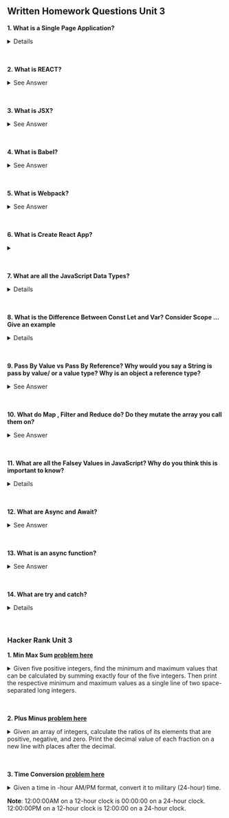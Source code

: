 ## Written Homework Questions Unit 3

**1. What is a Single Page Application?**
<details>Single Page Applications or SPAs are web applications that can access different data with the UI updating the webpages without trigger a full page refresh.

Three concepts that make this possible are:
* Client-Side Rendering
* Client-Side Routing
* AJAX Communications between client and server
     <summary>See Answer</summary>
     
</details>
 <br> </br>

**2. What is REACT?**
<details>REACT is an open-source front-end JavaScript library that is used for building user interfaces, especially SPAs.
It is used for handling view layer for web and mobile apps.
React specifically works with seperation of concerns and using props to move data amongst the page.
Another react highlight is that components used to develop page views are reusable.
     <summary>See Answer</summary>
</details>
<br> </br>


**3. What is JSX?**
<details>JSX is a way to incoporate your JavaSciprt into HTML for views. It provides syntax for the react create element function. 
     <summary>See Answer</summary>
</details>
<br> </br>

**4. What is Babel?**
<details>Babel is a toolchain that converts code into backword compatible JavaScript. So that it can be used in current and older browser environments while allowing developers access to the latest JS.  
     <summary>See Answer</summary>
</details>
<br> </br>

**5. What is Webpack?**
<details>Webpack is a module bundler that compiles JavaScript modules. It takes modules with dependancies and generates static assets representing those modules. 
     <summary>See Answer</summary>
</details>
<br> </br>

**6. What is Create React App?**
<details>CRA is a command line interface tool that allows a quick create and run React app with no configuration step.

The codes looks like:

``` create-react-app appname ```
/
     <summary></summary>
</details>
<br> </br>

**7. What are all the JavaScript Data Types?**
<details>

* String
* Booleans
* Null
* Undefined
* Object
* Symbol
* Number
* BigInt (new in 2020)

     <summary>See Answer</summary>
</details>
<br> </br>

**8. What is the Difference Between Const Let and Var? Consider Scope ... Give an example**
<details> 

### SCOPE

* Const is used to initiate immutable variables, meaning its value can not be overwritten. Their scope is local or global depending where its created.

* Let is used to declare a variable whose value that may or may not be mutated in future. Like const variables, their scope is local or global.

* Var is the OG constant. It is available in the global scope.

     <summary>See Answer</summary>

</details>
<br> </br>

**9. Pass By Value vs Pass By Reference? Why would you say a String is pass by value/ or a value type? Why is an object a reference type?**
<details>JavaScript is always Pass by Value meaing that an object's value is read as coded. If you pass an object to a function, the 'value' is really a refernce to that object, so the function can modify that objects properties but not cause the variable outside the function to point to some other object. 
     <summary>See Answer</summary>
</details>
<br> </br>

**10. What do Map , Filter and Reduce do? Do they mutate the array you call them on?**
<details>Map, Filter, and Reduce are all array mutation techiniques.
* Map is used when you are applying something to each index of the array.
* Filter will choose specfic indeces based on specific constraints.
* Reduce will apply functionality when you only want one answer.
     <summary>See Answer</summary>
</details>
<br> </br>

**11. What are all the Falsey Values in JavaScript? Why do you think this is important to know?**
<details>

* Undefined

* Null

* Boolean arguements
* When an arguement is ```+0 ,```-0 , or Nan
* Empty strings
* If an arguement is 0n in BigInt
     <summary>See Answer</summary>
</details>
<br> </br>

**12. What are Async and Await?**
<details>the async/ await functionality allows asynchronous promise based requests in a cleaner syntax than before. The promise is a guarentee that there will be a resolution, no matter the response.
     <summary>See Answer</summary>
</details>
<br> </br>

**13. What is an async function?**
<details>Its a function that doesnt immediately give a response.
     <summary>See Answer</summary>
</details>
<br> </br>

**14. What are try and catch?**
<details>The JS try/catch functionality allows developers to handle the errors that will happen. The syntax is descriptive, try this functionality, catching the error before it happens.

```
try () {

} catch () {

}
```

     <summary>See Answer</summary>
</details>
<br></br>

### Hacker Rank Unit 3

**1. Min Max Sum [problem here](https://www.hackerrank.com/challenges/three-month-preparation-kit-mini-max-sum/problem)**

<details>
     <summary>Given five positive integers, find the minimum and maximum values that can be calculated by summing exactly four of the five integers. Then print the respective minimum and maximum values as a single line of two space-separated long integers.
</summary>
</details>
<br></br>

**2. Plus Minus [problem here](https://www.hackerrank.com/challenges/three-month-preparation-kit-plus-minus/problem)**

<details>
     <summary>Given an array of integers, calculate the ratios of its elements that are positive, negative, and zero. Print the decimal value of each fraction on a new line with  places after the decimal.
</summary>
</details>
<br></br>

**3. Time Conversion [problem here](https://www.hackerrank.com/challenges/three-month-preparation-kit-time-conversion/problem?isFullScreen=true)**

<details>Solution here
     <summary>Given a time in -hour AM/PM format, convert it to military (24-hour) time.

**Note**: 12:00:00AM on a 12-hour clock is 00:00:00 on a 24-hour clock.
12:00:00PM on a 12-hour clock is 12:00:00 on a 24-hour clock.
</summary>
</details>




